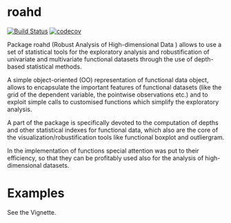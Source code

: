 
# roahd 

[![Build Status](https://travis-ci.org/ntarabelloni/roahd.svg?branch=master)](https://travis-ci.org/ntarabelloni/roahd) [![codecov](https://codecov.io/gh/ntarabelloni/roahd/branch/master/graph/badge.svg)](https://codecov.io/gh/ntarabelloni/roahd)

Package roahd (Robust Analysis of High-dimensional Data ) allows to use
a set of statistical tools for the exploratory analysis and robustification of
univariate and multivariate functional datasets through the use of depth-based
statistical methods.

A simple object-oriented (OO) representation of functional data object, 
allows to encapsulate the important features of functional datasets (like the 
grid of the dependent variable, the pointwise observations etc.) and to exploit
simple calls to customised functions which simplify the exploratory analysis.

A part of the package is specifically devoted to the computation of depths and 
other statistical indexes for functional data, which also are the core of the
visualization/robustification tools like functional boxplot and outliergram.

In the implementation of functions special attention was put to their efficiency,
so that they can be profitably used also for the analysis of high-dimensional 
datasets.

# Examples

See the Vignette.
